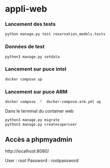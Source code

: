 # appli-web

### Lancement des tests

```bash
python manage.py test reservation_models.tests
```

### Données de test

```bash
python3 manage.py setdata
```

### Lancement sur puce intel

```bash
docker compose up
```

### Lancement sur puce ARM

```bash
docker compose -f  docker-compose-arm.yml up
```

Dans le terminal du container web

```bash
python3 manage.py migrate
python3 manage.py createsuperuser
```

## Accès a phpmyadmin

http://localhost:8080/

User : root
Password : rootpassword
